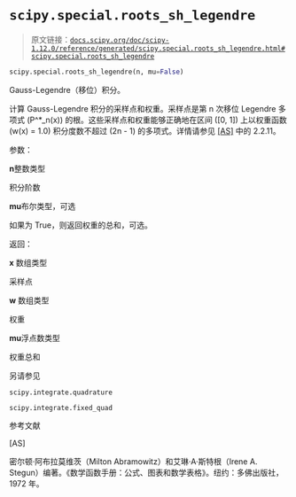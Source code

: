 # `scipy.special.roots_sh_legendre`

> 原文链接：[`docs.scipy.org/doc/scipy-1.12.0/reference/generated/scipy.special.roots_sh_legendre.html#scipy.special.roots_sh_legendre`](https://docs.scipy.org/doc/scipy-1.12.0/reference/generated/scipy.special.roots_sh_legendre.html#scipy.special.roots_sh_legendre)

```py
scipy.special.roots_sh_legendre(n, mu=False)
```

Gauss-Legendre（移位）积分。

计算 Gauss-Legendre 积分的采样点和权重。采样点是第 n 次移位 Legendre 多项式 \(P^*_n(x)\) 的根。这些采样点和权重能够正确地在区间 \([0, 1]\) 上以权重函数 \(w(x) = 1.0\) 积分度数不超过 \(2n - 1\) 的多项式。详情请参见 [[AS]](#r6fffa3e22e97-as) 中的 2.2.11。

参数：

**n**整数类型

积分阶数

**mu**布尔类型，可选

如果为 True，则返回权重的总和，可选。

返回：

**x** 数组类型

采样点

**w** 数组类型

权重

**mu**浮点数类型

权重总和

另请参见

`scipy.integrate.quadrature`

`scipy.integrate.fixed_quad`

参考文献

[AS]

密尔顿·阿布拉莫维茨（Milton Abramowitz）和艾琳·A·斯特根（Irene A. Stegun）编著。《数学函数手册：公式、图表和数学表格》。纽约：多佛出版社，1972 年。
